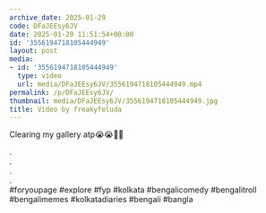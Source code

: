 ```yaml
---
archive_date: 2025-01-29
code: DFaJEEsy6JV
date: 2025-01-29 11:51:54+00:00
id: '3556194718105444949'
layout: post
media:
- id: '3556194718105444949'
  type: video
  url: media/DFaJEEsy6JV/3556194718105444949.mp4
permalink: /p/DFaJEEsy6JV/
thumbnail: media/DFaJEEsy6JV/3556194718105444949.jpg
title: Video by freakyfeluda
---
```


Clearing my gallery atp😭😭🙏🏿  
  
.  
.  
.  
.  
#foryoupage #explore #fyp #kolkata #bengalicomedy #bengalitroll #bengalimemes #kolkatadiaries #bengali #bangla